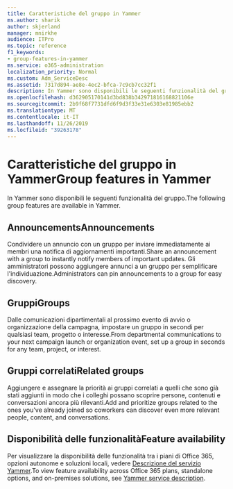 ```yaml
---
title: Caratteristiche del gruppo in Yammer
ms.author: sharik
author: skjerland
manager: mnirkhe
audience: ITPro
ms.topic: reference
f1_keywords:
- group-features-in-yammer
ms.service: o365-administration
localization_priority: Normal
ms.custom: Adm_ServiceDesc
ms.assetid: 7317d894-ae8e-4ec2-bfca-7c9cb7cc32f1
description: In Yammer sono disponibili le seguenti funzionalità del gruppo.
ms.openlocfilehash: d362905170141d3bd838b342971816168821106e
ms.sourcegitcommit: 2b9f68f7731dfd6f9d3f33e31e6303e81985ebb2
ms.translationtype: MT
ms.contentlocale: it-IT
ms.lasthandoff: 11/26/2019
ms.locfileid: "39263178"
---
```

# <a name="group-features-in-yammer"></a><span data-ttu-id="cd5a7-103">Caratteristiche del gruppo in Yammer</span><span class="sxs-lookup"><span data-stu-id="cd5a7-103">Group features in Yammer</span></span>

<span data-ttu-id="cd5a7-104">In Yammer sono disponibili le seguenti funzionalità del gruppo.</span><span class="sxs-lookup"><span data-stu-id="cd5a7-104">The following group features are available in Yammer.</span></span>
  
## <a name="announcements"></a><span data-ttu-id="cd5a7-105">Announcements</span><span class="sxs-lookup"><span data-stu-id="cd5a7-105">Announcements</span></span>

<span data-ttu-id="cd5a7-106">Condividere un annuncio con un gruppo per inviare immediatamente ai membri una notifica di aggiornamenti importanti.</span><span class="sxs-lookup"><span data-stu-id="cd5a7-106">Share an announcement with a group to instantly notify members of important updates.</span></span> <span data-ttu-id="cd5a7-107">Gli amministratori possono aggiungere annunci a un gruppo per semplificare l'individuazione.</span><span class="sxs-lookup"><span data-stu-id="cd5a7-107">Administrators can pin announcements to a group for easy discovery.</span></span>
  
## <a name="groups"></a><span data-ttu-id="cd5a7-108">Gruppi</span><span class="sxs-lookup"><span data-stu-id="cd5a7-108">Groups</span></span>

<span data-ttu-id="cd5a7-109">Dalle comunicazioni dipartimentali al prossimo evento di avvio o organizzazione della campagna, impostare un gruppo in secondi per qualsiasi team, progetto o interesse.</span><span class="sxs-lookup"><span data-stu-id="cd5a7-109">From departmental communications to your next campaign launch or organization event, set up a group in seconds for any team, project, or interest.</span></span>
  
## <a name="related-groups"></a><span data-ttu-id="cd5a7-110">Gruppi correlati</span><span class="sxs-lookup"><span data-stu-id="cd5a7-110">Related groups</span></span>

<span data-ttu-id="cd5a7-111">Aggiungere e assegnare la priorità ai gruppi correlati a quelli che sono già stati aggiunti in modo che i colleghi possano scoprire persone, contenuti e conversazioni ancora più rilevanti.</span><span class="sxs-lookup"><span data-stu-id="cd5a7-111">Add and prioritize groups related to the ones you've already joined so coworkers can discover even more relevant people, content, and conversations.</span></span>
  
## <a name="feature-availability"></a><span data-ttu-id="cd5a7-112">Disponibilità delle funzionalità</span><span class="sxs-lookup"><span data-stu-id="cd5a7-112">Feature availability</span></span>

<span data-ttu-id="cd5a7-113">Per visualizzare la disponibilità delle funzionalità tra i piani di Office 365, opzioni autonome e soluzioni locali, vedere [Descrizione del servizio Yammer](yammer-service-description.md).</span><span class="sxs-lookup"><span data-stu-id="cd5a7-113">To view feature availability across Office 365 plans, standalone options, and on-premises solutions, see [Yammer service description](yammer-service-description.md).</span></span>
  